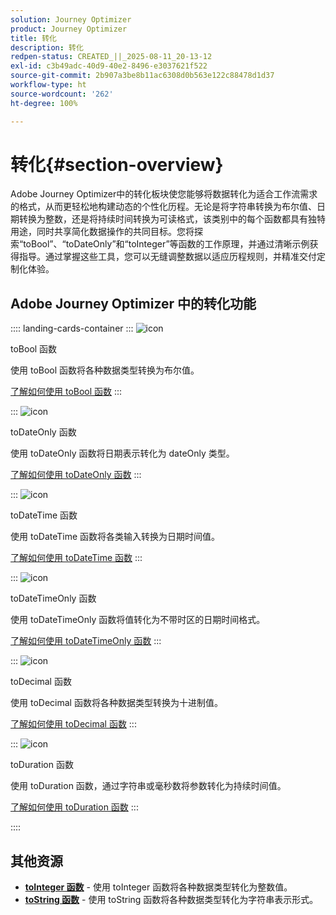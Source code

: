 ```yaml
---
solution: Journey Optimizer
product: Journey Optimizer
title: 转化
description: 转化
redpen-status: CREATED_||_2025-08-11_20-13-12
exl-id: c3b49adc-40d9-40e2-8496-e3037621f522
source-git-commit: 2b907a3be8b11ac6308d0b563e122c88478d1d37
workflow-type: ht
source-wordcount: '262'
ht-degree: 100%

---
```


# 转化{#section-overview}

Adobe Journey Optimizer中的转化板块使您能够将数据转化为适合工作流需求的格式，从而更轻松地构建动态的个性化历程。无论是将字符串转换为布尔值、日期转换为整数，还是将持续时间转换为可读格式，该类别中的每个函数都具有独特用途，同时共享简化数据操作的共同目标。您将探索“toBool”、“toDateOnly”和“toInteger”等函数的工作原理，并通过清晰示例获得指导。通过掌握这些工具，您可以无缝调整数据以适应历程规则，并精准交付定制化体验。

## Adobe Journey Optimizer 中的转化功能

:::: landing-cards-container
:::
![icon](https://cdn.experienceleague.adobe.com/icons/code-branch.svg)

toBool 函数

使用 toBool 函数将各种数据类型转换为布尔值。

[了解如何使用 toBool 函数](../using/building-journeys/functions/functiontobool.md)
:::

:::
![icon](https://cdn.experienceleague.adobe.com/icons/code-branch.svg)

toDateOnly 函数

使用 toDateOnly 函数将日期表示转化为 dateOnly 类型。

[了解如何使用 toDateOnly 函数](../using/building-journeys/functions/functiontodateonly.md)
:::

:::
![icon](https://cdn.experienceleague.adobe.com/icons/code-branch.svg)

toDateTime 函数

使用 toDateTime 函数将各类输入转换为日期时间值。

[了解如何使用 toDateTime 函数](../using/building-journeys/functions/functiontodatetime.md)
:::

:::
![icon](https://cdn.experienceleague.adobe.com/icons/code-branch.svg)

toDateTimeOnly 函数

使用 toDateTimeOnly 函数将值转化为不带时区的日期时间格式。

[了解如何使用 toDateTimeOnly 函数](../using/building-journeys/functions/functiontodatetimeonly.md)
:::

:::
![icon](https://cdn.experienceleague.adobe.com/icons/code-branch.svg)

toDecimal 函数

使用 toDecimal 函数将各种数据类型转换为十进制值。

[了解如何使用 toDecimal 函数](../using/building-journeys/functions/functiontodecimal.md)
:::

:::
![icon](https://cdn.experienceleague.adobe.com/icons/code-branch.svg)

toDuration 函数

使用 toDuration 函数，通过字符串或毫秒数将参数转化为持续时间值。

[了解如何使用 toDuration 函数](../using/building-journeys/functions/functiontoduration.md)
:::

::::


## 其他资源

- **[toInteger 函数](../using/building-journeys/functions/functiontointeger.md)** - 使用 toInteger 函数将各种数据类型转化为整数值。
- **[toString 函数](../using/building-journeys/functions/functiontostring.md)** - 使用 toString 函数将各种数据类型转化为字符串表示形式。
